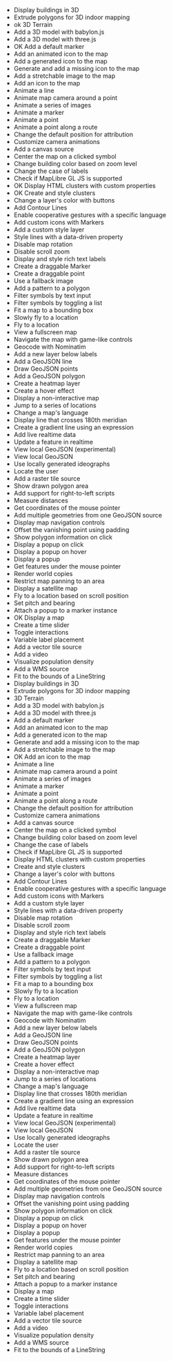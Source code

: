 -    Display buildings in 3D
-    Extrude polygons for 3D indoor mapping
- ok 3D Terrain
-    Add a 3D model with babylon.js
-    Add a 3D model with three.js
- OK Add a default marker
-    Add an animated icon to the map
-    Add a generated icon to the map
-    Generate and add a missing icon to the map
-    Add a stretchable image to the map
-    Add an icon to the map
-    Animate a line
-    Animate map camera around a point
-    Animate a series of images
-    Animate a marker
-    Animate a point
-    Animate a point along a route
-    Change the default position for attribution
-    Customize camera animations
-    Add a canvas source
-    Center the map on a clicked symbol
-    Change building color based on zoom level
-    Change the case of labels
-    Check if MapLibre GL JS is supported
- OK Display HTML clusters with custom properties
- OK Create and style clusters
-    Change a layer's color with buttons
-    Add Contour Lines
-    Enable cooperative gestures with a specific language
-    Add custom icons with Markers
-    Add a custom style layer
-    Style lines with a data-driven property
-    Disable map rotation
-    Disable scroll zoom
-    Display and style rich text labels
-    Create a draggable Marker
-    Create a draggable point
-    Use a fallback image
-    Add a pattern to a polygon
-    Filter symbols by text input
-    Filter symbols by toggling a list
-    Fit a map to a bounding box
-    Slowly fly to a location
-    Fly to a location
-    View a fullscreen map
-    Navigate the map with game-like controls
-    Geocode with Nominatim
-    Add a new layer below labels
-    Add a GeoJSON line
-    Draw GeoJSON points
-    Add a GeoJSON polygon
-    Create a heatmap layer
-    Create a hover effect
-    Display a non-interactive map
-    Jump to a series of locations
-    Change a map's language
-    Display line that crosses 180th meridian
-    Create a gradient line using an expression
-    Add live realtime data
-    Update a feature in realtime
-    View local GeoJSON (experimental)
-    View local GeoJSON
-    Use locally generated ideographs
-    Locate the user
-    Add a raster tile source
-    Show drawn polygon area
-    Add support for right-to-left scripts
-    Measure distances
-    Get coordinates of the mouse pointer
-    Add multiple geometries from one GeoJSON source
-    Display map navigation controls
-    Offset the vanishing point using padding
-    Show polygon information on click
-    Display a popup on click
-    Display a popup on hover
-    Display a popup
-    Get features under the mouse pointer
-    Render world copies
-    Restrict map panning to an area
-    Display a satellite map
-    Fly to a location based on scroll position
-    Set pitch and bearing
-    Attach a popup to a marker instance
- OK Display a map
-    Create a time slider
-    Toggle interactions
-    Variable label placement
-    Add a vector tile source
-    Add a video
-    Visualize population density
-    Add a WMS source
-    Fit to the bounds of a LineString
-    Display buildings in 3D
-    Extrude polygons for 3D indoor mapping
-    3D Terrain
-    Add a 3D model with babylon.js
-    Add a 3D model with three.js
-    Add a default marker
-    Add an animated icon to the map
-    Add a generated icon to the map
-    Generate and add a missing icon to the map
-    Add a stretchable image to the map
- OK Add an icon to the map
-    Animate a line
-    Animate map camera around a point
-    Animate a series of images
-    Animate a marker
-    Animate a point
-    Animate a point along a route
-    Change the default position for attribution
-    Customize camera animations
-    Add a canvas source
-    Center the map on a clicked symbol
-    Change building color based on zoom level
-    Change the case of labels
-    Check if MapLibre GL JS is supported
-    Display HTML clusters with custom properties
-    Create and style clusters
-    Change a layer's color with buttons
-    Add Contour Lines
-    Enable cooperative gestures with a specific language
-    Add custom icons with Markers
-    Add a custom style layer
-    Style lines with a data-driven property
-    Disable map rotation
-    Disable scroll zoom
-    Display and style rich text labels
-    Create a draggable Marker
-    Create a draggable point
-    Use a fallback image
-    Add a pattern to a polygon
-    Filter symbols by text input
-    Filter symbols by toggling a list
-    Fit a map to a bounding box
-    Slowly fly to a location
-    Fly to a location
-    View a fullscreen map
-    Navigate the map with game-like controls
-    Geocode with Nominatim
-    Add a new layer below labels
-    Add a GeoJSON line
-    Draw GeoJSON points
-    Add a GeoJSON polygon
-    Create a heatmap layer
-    Create a hover effect
-    Display a non-interactive map
-    Jump to a series of locations
-    Change a map's language
-    Display line that crosses 180th meridian
-    Create a gradient line using an expression
-    Add live realtime data
-    Update a feature in realtime
-    View local GeoJSON (experimental)
-    View local GeoJSON
-    Use locally generated ideographs
-    Locate the user
-    Add a raster tile source
-    Show drawn polygon area
-    Add support for right-to-left scripts
-    Measure distances
-    Get coordinates of the mouse pointer
-    Add multiple geometries from one GeoJSON source
-    Display map navigation controls
-    Offset the vanishing point using padding
-    Show polygon information on click
-    Display a popup on click
-    Display a popup on hover
-    Display a popup
-    Get features under the mouse pointer
-    Render world copies
-    Restrict map panning to an area
-    Display a satellite map
-    Fly to a location based on scroll position
-    Set pitch and bearing
-    Attach a popup to a marker instance
-    Display a map
-    Create a time slider
-    Toggle interactions
-    Variable label placement
-    Add a vector tile source
-    Add a video
-    Visualize population density
-    Add a WMS source
-    Fit to the bounds of a LineString
